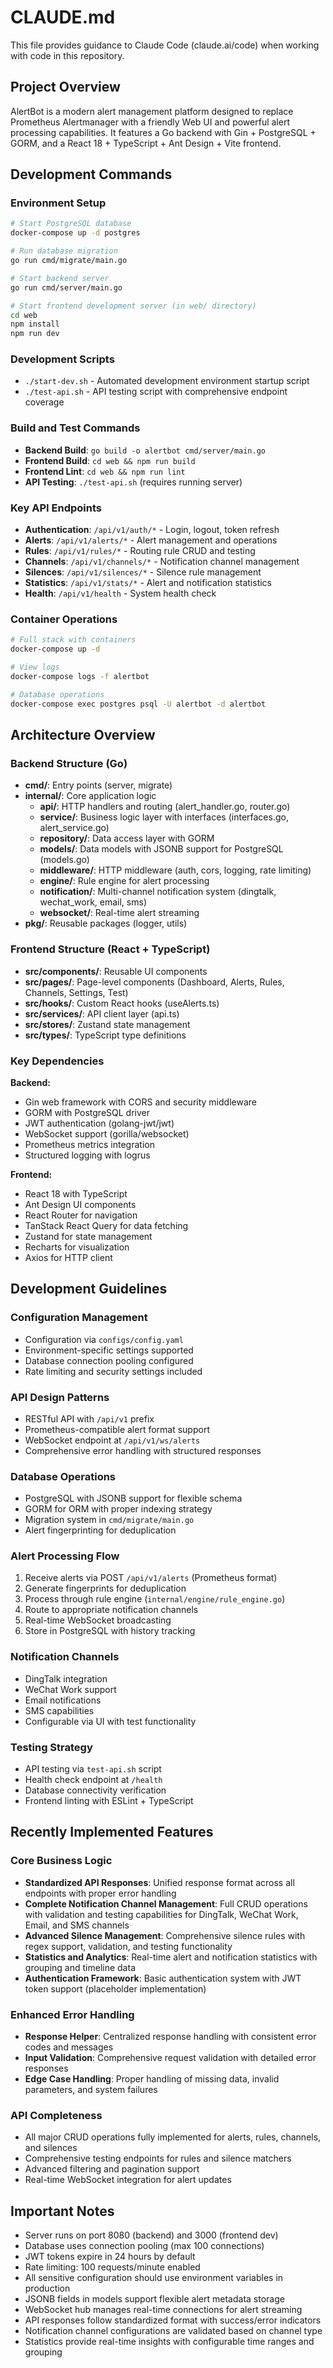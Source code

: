 # CLAUDE.md

This file provides guidance to Claude Code (claude.ai/code) when working with code in this repository.

## Project Overview

AlertBot is a modern alert management platform designed to replace Prometheus Alertmanager with a friendly Web UI and powerful alert processing capabilities. It features a Go backend with Gin + PostgreSQL + GORM, and a React 18 + TypeScript + Ant Design + Vite frontend.

## Development Commands

### Environment Setup
```bash
# Start PostgreSQL database
docker-compose up -d postgres

# Run database migration
go run cmd/migrate/main.go

# Start backend server
go run cmd/server/main.go

# Start frontend development server (in web/ directory)
cd web
npm install
npm run dev
```

### Development Scripts
- `./start-dev.sh` - Automated development environment startup script
- `./test-api.sh` - API testing script with comprehensive endpoint coverage

### Build and Test Commands
- **Backend Build**: `go build -o alertbot cmd/server/main.go`
- **Frontend Build**: `cd web && npm run build`
- **Frontend Lint**: `cd web && npm run lint`
- **API Testing**: `./test-api.sh` (requires running server)

### Key API Endpoints
- **Authentication**: `/api/v1/auth/*` - Login, logout, token refresh
- **Alerts**: `/api/v1/alerts/*` - Alert management and operations
- **Rules**: `/api/v1/rules/*` - Routing rule CRUD and testing
- **Channels**: `/api/v1/channels/*` - Notification channel management
- **Silences**: `/api/v1/silences/*` - Silence rule management
- **Statistics**: `/api/v1/stats/*` - Alert and notification statistics
- **Health**: `/api/v1/health` - System health check

### Container Operations
```bash
# Full stack with containers
docker-compose up -d

# View logs
docker-compose logs -f alertbot

# Database operations
docker-compose exec postgres psql -U alertbot -d alertbot
```

## Architecture Overview

### Backend Structure (Go)
- **cmd/**: Entry points (server, migrate)
- **internal/**: Core application logic
  - **api/**: HTTP handlers and routing (alert_handler.go, router.go)
  - **service/**: Business logic layer with interfaces (interfaces.go, alert_service.go)
  - **repository/**: Data access layer with GORM
  - **models/**: Data models with JSONB support for PostgreSQL (models.go)
  - **middleware/**: HTTP middleware (auth, cors, logging, rate limiting)
  - **engine/**: Rule engine for alert processing
  - **notification/**: Multi-channel notification system (dingtalk, wechat_work, email, sms)
  - **websocket/**: Real-time alert streaming
- **pkg/**: Reusable packages (logger, utils)

### Frontend Structure (React + TypeScript)
- **src/components/**: Reusable UI components
- **src/pages/**: Page-level components (Dashboard, Alerts, Rules, Channels, Settings, Test)
- **src/hooks/**: Custom React hooks (useAlerts.ts)
- **src/services/**: API client layer (api.ts)
- **src/stores/**: Zustand state management
- **src/types/**: TypeScript type definitions

### Key Dependencies
**Backend:**
- Gin web framework with CORS and security middleware
- GORM with PostgreSQL driver
- JWT authentication (golang-jwt/jwt)
- WebSocket support (gorilla/websocket)
- Prometheus metrics integration
- Structured logging with logrus

**Frontend:**
- React 18 with TypeScript
- Ant Design UI components
- React Router for navigation
- TanStack React Query for data fetching
- Zustand for state management
- Recharts for visualization
- Axios for HTTP client

## Development Guidelines

### Configuration Management
- Configuration via `configs/config.yaml`
- Environment-specific settings supported
- Database connection pooling configured
- Rate limiting and security settings included

### API Design Patterns
- RESTful API with `/api/v1` prefix
- Prometheus-compatible alert format support
- WebSocket endpoint at `/api/v1/ws/alerts`
- Comprehensive error handling with structured responses

### Database Operations
- PostgreSQL with JSONB support for flexible schema
- GORM for ORM with proper indexing strategy
- Migration system in `cmd/migrate/main.go`
- Alert fingerprinting for deduplication

### Alert Processing Flow
1. Receive alerts via POST `/api/v1/alerts` (Prometheus format)
2. Generate fingerprints for deduplication
3. Process through rule engine (`internal/engine/rule_engine.go`)
4. Route to appropriate notification channels
5. Real-time WebSocket broadcasting
6. Store in PostgreSQL with history tracking

### Notification Channels
- DingTalk integration
- WeChat Work support
- Email notifications
- SMS capabilities
- Configurable via UI with test functionality

### Testing Strategy
- API testing via `test-api.sh` script
- Health check endpoint at `/health`
- Database connectivity verification
- Frontend linting with ESLint + TypeScript

## Recently Implemented Features

### Core Business Logic
- **Standardized API Responses**: Unified response format across all endpoints with proper error handling
- **Complete Notification Channel Management**: Full CRUD operations with validation and testing capabilities for DingTalk, WeChat Work, Email, and SMS channels
- **Advanced Silence Management**: Comprehensive silence rules with regex support, validation, and testing functionality
- **Statistics and Analytics**: Real-time alert and notification statistics with grouping and timeline data
- **Authentication Framework**: Basic authentication system with JWT token support (placeholder implementation)

### Enhanced Error Handling
- **Response Helper**: Centralized response handling with consistent error codes and messages
- **Input Validation**: Comprehensive request validation with detailed error responses
- **Edge Case Handling**: Proper handling of missing data, invalid parameters, and system failures

### API Completeness
- All major CRUD operations fully implemented for alerts, rules, channels, and silences
- Comprehensive testing endpoints for rules and silence matchers
- Advanced filtering and pagination support
- Real-time WebSocket integration for alert updates

## Important Notes

- Server runs on port 8080 (backend) and 3000 (frontend dev)
- Database uses connection pooling (max 100 connections)  
- JWT tokens expire in 24 hours by default
- Rate limiting: 100 requests/minute enabled
- All sensitive configuration should use environment variables in production
- JSONB fields in models support flexible alert metadata storage
- WebSocket hub manages real-time connections for alert streaming
- API responses follow standardized format with success/error indicators
- Notification channel configurations are validated based on channel type
- Statistics provide real-time insights with configurable time ranges and grouping